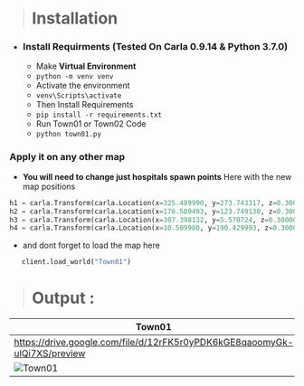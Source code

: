 ># Installation

- ### Install Requirments (Tested On Carla 0.9.14 & Python 3.7.0)

  - Make **Virtual Environment**
  - `python -m venv venv `
  - Activate the environment
  - `venv\Scripts\activate`
  - Then Install Requirements
  - `pip install -r requirements.txt`
  - Run Town01 or Town02 Code
  - `python town01.py`

 ### Apply it on any other map 
  - **You will need to change just hospitals spawn points**
  Here with the new map positions
  ``` python
  h1 = carla.Transform(carla.Location(x=325.489990, y=273.743317, z=0.300000))
h2 = carla.Transform(carla.Location(x=176.589493, y=123.749130, z=0.300000))
h3 = carla.Transform(carla.Location(x=307.398132, y=5.570724, z=0.300000))
h4 = carla.Transform(carla.Location(x=10.509980, y=190.429993, z=0.300000))

``` 
- and dont forget to load the map here 
```python
   client.load_world("Town01")
   ```

># Output :

|Town01|Town02|
|----|----|
|https://drive.google.com/file/d/12rFK5r0yPDK6kGE8qaoomyGk-ulQi7XS/preview|https://drive.google.com/file/d/12rFK5r0yPDK6kGE8qaoomyGk-ulQi7XS/preview|
|![Town01](https://i.ibb.co/18pvsQf/Whats-App-Image-2024-05-16-at-12-45-15-6f66bb2f.jpg)|![Town02](https://i.ibb.co/18pvsQf/Whats-App-Image-2024-05-16-at-12-45-15-6f66bb2f.jpg)|
